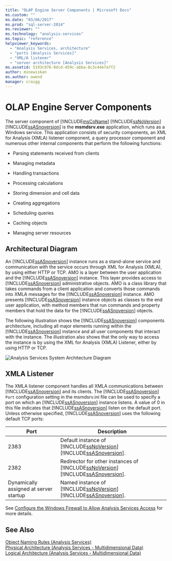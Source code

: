 ```yaml
---
title: "OLAP Engine Server Components | Microsoft Docs"
ms.custom: ""
ms.date: "03/06/2017"
ms.prod: "sql-server-2014"
ms.reviewer: ""
ms.technology: "analysis-services"
ms.topic: "reference"
helpviewer_keywords: 
  - "Analysis Services, architecture"
  - "ports [Analysis Services]"
  - "XML/A listener"
  - "server architecture [Analysis Services]"
ms.assetid: 5193c976-9dcd-459c-abba-8c3c44e7a7f2
author: minewiskan
ms.author: owend
manager: craigg
---
```

# OLAP Engine Server Components
  The server component of [!INCLUDE[msCoName](../../../includes/msconame-md.md)] [!INCLUDE[ssNoVersion](../../../includes/ssnoversion-md.md)] [!INCLUDE[ssASnoversion](../../../includes/ssasnoversion-md.md)] is the **msmdsrv.exe** application, which runs as a Windows service. This application consists of security components, an XML for Analysis (XMLA) listener component, a query processor component and numerous other internal components that perform the following functions:  
  
-   Parsing statements received from clients  
  
-   Managing metadata  
  
-   Handling transactions  
  
-   Processing calculations  
  
-   Storing dimension and cell data  
  
-   Creating aggregations  
  
-   Scheduling queries  
  
-   Caching objects  
  
-   Managing server resources  
  
## Architectural Diagram  
 An [!INCLUDE[ssASnoversion](../../../includes/ssasnoversion-md.md)] instance runs as a stand-alone service and communication with the service occurs through XML for Analysis (XMLA), by using either HTTP or TCP. AMO is a layer between the user application and the [!INCLUDE[ssASnoversion](../../../includes/ssasnoversion-md.md)] instance. This layer provides access to [!INCLUDE[ssASnoversion](../../../includes/ssasnoversion-md.md)] administrative objects. AMO is a class library that takes commands from a client application and converts those commands into XMLA messages for the [!INCLUDE[ssASnoversion](../../../includes/ssasnoversion-md.md)] instance. AMO presents [!INCLUDE[ssASnoversion](../../../includes/ssasnoversion-md.md)] instance objects as classes to the end user application, with method members that run commands and property members that hold the data for the [!INCLUDE[ssASnoversion](../../../includes/ssasnoversion-md.md)] objects.  
  
 The following illustration shows the [!INCLUDE[ssASnoversion](../../../includes/ssasnoversion-md.md)] components architecture, including all major elements running within the [!INCLUDE[ssASnoversion](../../../includes/ssasnoversion-md.md)] instance and all user components that interact with the instance. The illustration also shows that the only way to access the instance is by using the XML for Analysis (XMLA) Listener, either by using HTTP or TCP.  
  
 ![Analysis Services System Architecture Diagram](https://docs.microsoft.com/analysis-services/analysis-services/dev-guide/media/analysisservicessystemarchitecture.gif "Analysis Services System Architecture Diagram")  
  
## XMLA Listener  
 The XMLA listener component handles all XMLA communications between [!INCLUDE[ssASnoversion](../../../includes/ssasnoversion-md.md)] and its clients. The [!INCLUDE[ssASnoversion](../../../includes/ssasnoversion-md.md)] `Port` configuration setting in the msmdsrv.ini file can be used to specify a port on which an [!INCLUDE[ssASnoversion](../../../includes/ssasnoversion-md.md)] instance listens. A value of 0 in this file indicates that [!INCLUDE[ssASnoversion](../../../includes/ssasnoversion-md.md)] listen on the default port. Unless otherwise specified, [!INCLUDE[ssASnoversion](../../../includes/ssasnoversion-md.md)] uses the following default TCP ports:  
  
|Port|Description|  
|----------|-----------------|  
|2383|Default instance of [!INCLUDE[ssNoVersion](../../../includes/ssnoversion-md.md)] [!INCLUDE[ssASnoversion](../../../includes/ssasnoversion-md.md)].|  
|2382|Redirector for other instances of [!INCLUDE[ssNoVersion](../../../includes/ssnoversion-md.md)] [!INCLUDE[ssASnoversion](../../../includes/ssasnoversion-md.md)].|  
|Dynamically assigned at server startup|Named instance of [!INCLUDE[ssNoVersion](../../../includes/ssnoversion-md.md)] [!INCLUDE[ssASnoversion](../../../includes/ssasnoversion-md.md)].|  
  
 See [Configure the Windows Firewall to Allow Analysis Services Access](../../instances/configure-the-windows-firewall-to-allow-analysis-services-access.md) for more details.  
  
## See Also  
 [Object Naming Rules &#40;Analysis Services&#41;](object-naming-rules-analysis-services.md)   
 [Physical Architecture &#40;Analysis Services - Multidimensional Data&#41;](understanding-microsoft-olap-physical-architecture.md)   
 [Logical Architecture &#40;Analysis Services - Multidimensional Data&#41;](../olap-logical/understanding-microsoft-olap-logical-architecture.md)  
  
  
